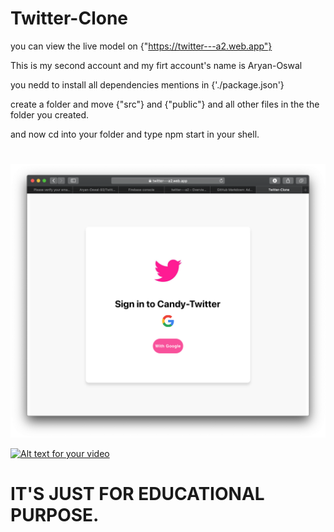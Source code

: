 # Twitter-Clone

you can view the live model on {"https://twitter---a2.web.app"}

This is my second account and my firt account's name is Aryan-Oswal

you nedd to install all dependencies mentions in {'./package.json'}

create a folder and move {"src"} and {"public"} and all other files in the the folder you created.

and now cd into your folder and type  npm start in your shell.
#
![Twitter_clone](/clone.png)

[![Alt text for your video](https://i.ytimg.com/vi/4M7N2bhWOaw/hq720.jpg?sqp=-oaymwEXCNAFEJQDSFryq4qpAwkIARUAAIhCGAE=&rs=AOn4CLDJpfiWe1Tkj2glSodZZYZ48ds07Q)](https://youtu.be/4M7N2bhWOaw?t=4)

# IT'S JUST FOR EDUCATIONAL PURPOSE.
